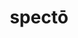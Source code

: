 ---
title: spectō
meaning: to watch
ch: [seven, mt, mt5thru7, ss, ss2]
pos: verb
inf: spectāre
secondppstem: spect
infend: āre
conjugation: first
derivatives: specter, inspector
six: y
---